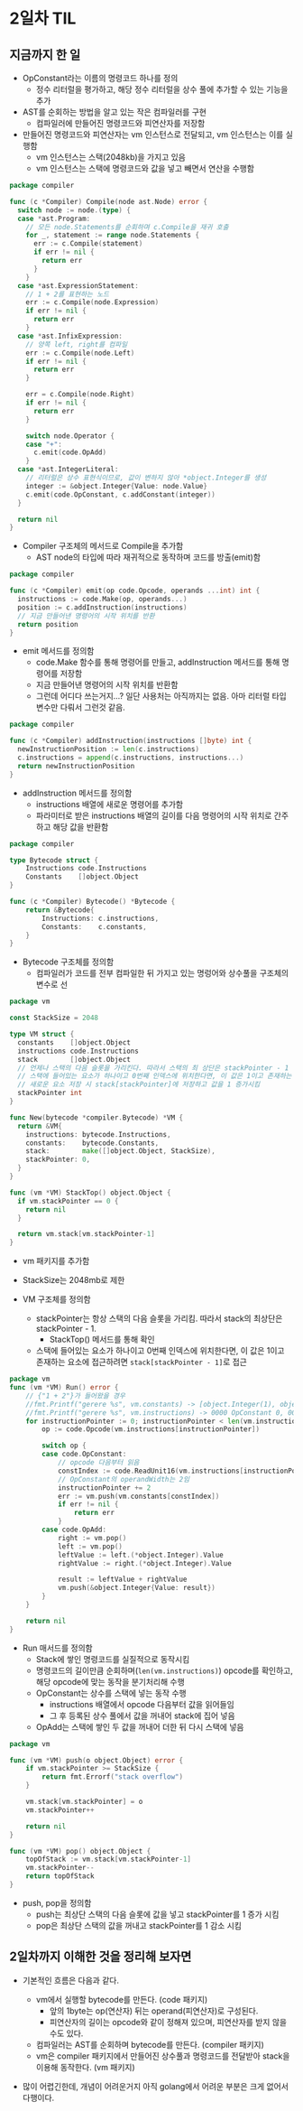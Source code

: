 # 2일차 TIL
## 지금까지 한 일
- OpConstant라는 이름의 명령코드 하나를 정의
    - 정수 리터럴을 평가하고, 해당 정수 리터럴을 상수 풀에 추가할 수 있는 기능을 추가
- AST를 순회하는 방법을 알고 있는 작은 컴파일러를 구현
    - 컴파일러에 만들어진 명령코드와 피연산자를 저장함
- 만들어진 명령코드와 피연산자는 vm 인스턴스로 전달되고, vm 인스턴스는 이를 실행함
    - vm 인스턴스는 스택(2048kb)을 가지고 있음
    - vm 인스턴스는 스택에 명령코드와 값을 넣고 빼면서 연산을 수행함

```go
package compiler

func (c *Compiler) Compile(node ast.Node) error {
  switch node := node.(type) {
  case *ast.Program:
    // 모든 node.Statements를 순회하며 c.Compile을 재귀 호출
    for _, statement := range node.Statements {
      err := c.Compile(statement)
      if err != nil {
        return err
      }
    }
  case *ast.ExpressionStatement:
    // 1 + 2를 표현하는 노드
    err := c.Compile(node.Expression)
    if err != nil {
      return err
    }
  case *ast.InfixExpression:
    // 양쪽 left, right를 컴파일
    err := c.Compile(node.Left)
    if err != nil {
      return err
    }

    err = c.Compile(node.Right)
    if err != nil {
      return err
    }

    switch node.Operator {
    case "+":
      c.emit(code.OpAdd)
    }
  case *ast.IntegerLiteral:
    // 리터럴은 상수 표현식이므로, 값이 변하지 않아 *object.Integer를 생성
    integer := &object.Integer{Value: node.Value}
    c.emit(code.OpConstant, c.addConstant(integer))
  }

  return nil
}
```

- Compiler 구조체의 메서드로 Compile을 추가함
    - AST node의 타입에 따라 재귀적으로 동작하며 코드를 방출(emit)함

```go
package compiler

func (c *Compiler) emit(op code.Opcode, operands ...int) int {
  instructions := code.Make(op, operands...)
  position := c.addInstruction(instructions)
  // 지금 만들어낸 명령어의 시작 위치를 반환
  return position
}
```
- emit 메서드를 정의함
    - code.Make 함수를 통해 명령어를 만들고, addInstruction 메서드를 통해 명령어를 저장함
    - 지금 만들어낸 명령어의 시작 위치를 반환함
    - 그런데 어디다 쓰는거지...? 일단 사용처는 아직까지는 없음. 아마 리터럴 타입 변수만 다뤄서 그런것 같음.

```go
package compiler

func (c *Compiler) addInstruction(instructions []byte) int {
  newInstructionPosition := len(c.instructions)
  c.instructions = append(c.instructions, instructions...)
  return newInstructionPosition
}
```
- addInstruction 메서드를 정의함
    - instructions 배열에 새로운 명령어를 추가함
    - 파라미터로 받은 instructions 배열의 길이를 다음 명령어의 시작 위치로 간주하고 해당 값을 반환함

```go
package compiler

type Bytecode struct {
	Instructions code.Instructions
	Constants    []object.Object
}

func (c *Compiler) Bytecode() *Bytecode {
	return &Bytecode{
		Instructions: c.instructions,
		Constants:    c.constants,
	}
}

```
- Bytecode 구조체를 정의함
    - 컴파일러가 코드를 전부 컴파일한 뒤 가지고 있는 명렁어와 상수풀을 구조체의 변수로 선

```go
package vm

const StackSize = 2048

type VM struct {
  constants    []object.Object
  instructions code.Instructions
  stack        []object.Object
  // 언제나 스택의 다음 슬롯을 가리킨다. 따라서 스택의 최 상단은 stackPointer - 1
  // 스택에 들어있는 요소가 하나이고 0번째 인덱스에 위치한다면, 이 값은 1이고 존재하는 요소에 접근하려면 stack[stackPointer - 1]로 접근
  // 새로운 요소 저장 시 stack[stackPointer]에 저장하고 값을 1 증가시킴
  stackPointer int
}

func New(bytecode *compiler.Bytecode) *VM {
  return &VM{
    instructions: bytecode.Instructions,
    constants:    bytecode.Constants,
    stack:        make([]object.Object, StackSize),
    stackPointer: 0,
  }
}

func (vm *VM) StackTop() object.Object {
  if vm.stackPointer == 0 {
    return nil
  }

  return vm.stack[vm.stackPointer-1]
}
```
- vm 패키지를 추가함

- StackSize는 2048mb로 제한
- VM 구조체를 정의함
    - stackPointer는 항상 스택의 다음 슬롯을 가리킴. 따라서 stack의 최상단은 stackPointer - 1.
        - StackTop() 메서드를 통해 확인
    - 스택에 들어있는 요소가 하나이고 0번째 인덱스에 위치한다면, 이 값은 1이고 존재하는 요소에 접근하려면 `stack[stackPointer - 1]`로 접근

```go
package vm
func (vm *VM) Run() error {
	// {"1 + 2"}가 들어왔을 경우
	//fmt.Printf("gerere %s", vm.constants) -> [object.Integer(1), object.Integer(2)]
	//fmt.Printf("gerere %s", vm.instructions) -> 0000 OpConstant 0, 0003 OpConstant 1
	for instructionPointer := 0; instructionPointer < len(vm.instructions); instructionPointer++ {
		op := code.Opcode(vm.instructions[instructionPointer])

		switch op {
		case code.OpConstant:
			// opcode 다음부터 읽음
			constIndex := code.ReadUnit16(vm.instructions[instructionPointer+1:])
			// OpConstant의 operandWidth는 2임
			instructionPointer += 2
			err := vm.push(vm.constants[constIndex])
			if err != nil {
				return err
			}
		case code.OpAdd:
			right := vm.pop()
			left := vm.pop()
			leftValue := left.(*object.Integer).Value
			rightValue := right.(*object.Integer).Value

			result := leftValue + rightValue
			vm.push(&object.Integer{Value: result})
		}
	}

	return nil
}
```

- Run 매서드를 정의함
    - Stack에 쌓인 명령코드를 실질적으로 동작시킴
    - 명령코드의 길이만큼 순회하며(`len(vm.instructions)`) opcode를 확인하고, 해당 opcode에 맞는 동작을 분기처리해 수행
    - OpConstant는 상수를 스택에 넣는 동작 수행
        - instructions 배열에서 opcode 다음부터 값을 읽어들임
        - 그 후 등록된 상수 풀에서 값을 꺼내어 stack에 집어 넣음
    - OpAdd는 스택에 쌓인 두 값을 꺼내어 더한 뒤 다시 스택에 넣음

```go
package vm

func (vm *VM) push(o object.Object) error {
	if vm.stackPointer >= StackSize {
		return fmt.Errorf("stack overflow")
	}

	vm.stack[vm.stackPointer] = o
	vm.stackPointer++

	return nil
}

func (vm *VM) pop() object.Object {
	topOfStack := vm.stack[vm.stackPointer-1]
	vm.stackPointer--
	return topOfStack
}
```

- push, pop을 정의함
    - push는 최상단 스택의 다음 슬롯에 값을 넣고 stackPointer를 1 증가 시킴
    - pop은 최상단 스택의 값을 꺼내고 stackPointer를 1 감소 시킴

## 2일차까지 이해한 것을 정리해 보자면

- 기본적인 흐름은 다음과 같다.
  - vm에서 실행할 bytecode를 만든다. (code 패키지)
    - 앞의 1byte는 op(연산자) 뒤는 operand(피연산자)로 구성된다.
    - 피연산자의 길이는 opcode와 같이 정해져 있으며, 피연산자를 받지 않을수도 있다.
  - 컴파일러는 AST를 순회하며 bytecode를 만든다. (compiler 패키지)
  - vm은 compiler 패키지에서 만들어진 상수풀과 명령코드를 전달받아 stack을 이용해 동작한다. (vm 패키지)

- 많이 어렵긴한데, 개념이 어려운거지 아직 golang에서 어려운 부분은 크게 없어서 다행이다.